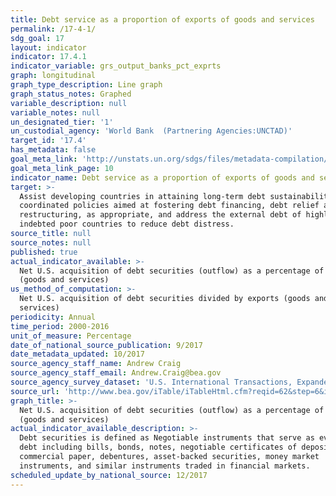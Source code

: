 ```yaml
---
title: Debt service as a proportion of exports of goods and services
permalink: /17-4-1/
sdg_goal: 17
layout: indicator
indicator: 17.4.1
indicator_variable: grs_output_banks_pct_exprts
graph: longitudinal
graph_type_description: Line graph
graph_status_notes: Graphed
variable_description: null
variable_notes: null
un_designated_tier: '1'
un_custodial_agency: 'World Bank  (Partnering Agencies:UNCTAD)'
target_id: '17.4'
has_metadata: false
goal_meta_link: 'http://unstats.un.org/sdgs/files/metadata-compilation/Metadata-Goal-17.pdf'
goal_meta_link_page: 10
indicator_name: Debt service as a proportion of exports of goods and services
target: >-
  Assist developing countries in attaining long-term debt sustainability through
  coordinated policies aimed at fostering debt financing, debt relief and debt
  restructuring, as appropriate, and address the external debt of highly
  indebted poor countries to reduce debt distress.
source_title: null
source_notes: null
published: true
actual_indicator_available: >-
  Net U.S. acquisition of debt securities (outflow) as a percentage of exports
  (goods and services)
us_method_of_computation: >-
  Net U.S. acquisition of debt securities divided by exports (goods and
  services)
periodicity: Annual
time_period: 2000-2016
unit_of_measure: Percentage
date_of_national_source_publication: 9/2017
date_metadata_updated: 10/2017
source_agency_staff_name: Andrew Craig
source_agency_staff_email: Andrew.Craig@bea.gov
source_agency_survey_dataset: 'U.S. International Transactions, Expanded Detail'
source_url: 'http://www.bea.gov/iTable/iTableHtml.cfm?reqid=62&step=6&isuri=1&6210=1&6200=2'
graph_title: >-
  Net U.S. acquisition of debt securities (outflow) as a percentage of exports
  (goods and services)
actual_indicator_available_description: >-
  Debt securities is defined as Negotiable instruments that serve as evidence of
  debt including bills, bonds, notes, negotiable certificates of deposit,
  commercial paper, debentures, asset-backed securities, money market
  instruments, and similar instruments traded in financial markets.
scheduled_update_by_national_source: 12/2017
---
```

